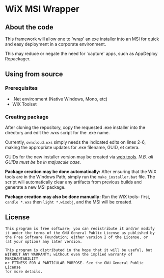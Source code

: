 WiX MSI Wrapper
===============

About the code
--------------
This framework will allow one to 'wrap' an exe installer into an MSI for 
quick and easy deployment in a corporate environment.

This may reduce or negate the need for 'capture' apps, such as AppDeploy Repackager.

Using from source
---------------
### Prerequisites
- .Net environment (Native Windows, Mono, etc)
- WiX Toolset

### Creating package
After cloning the repository, copy the requested .exe installer into the 
directory and edit the .wxs script for the .exe name.

Currently, `owncloud.wxs` simply needs the indicated edits on lines 2-6,
making the appropriate updates for .exe filename, GUID, et cetera.

GUIDs for the new installer version may be created via [web tools](http://www.guidgen.com/).
*N.B. all GUIDs must be be in majuscule case.*

**Package creation may be done automatically:**
After ensuring that the WiX tools are in the Windows Path, simply run the `make_installer.bat` file.
The script will automatically clear any artifacts from previous builds and generate a new MSI package.

**Package creation may also be done manually:**
Run the WiX tools- first, `candle *.wxs` then `light *.wixobj`, and the MSI will
be created.


License
----------------
	This program is free software; you can redistribute it and/or modify
	it under the terms of the GNU General Public License as published by
	the Free Software Foundation; either version 2 of the License, or
	(at your option) any later version.
	
	This program is distributed in the hope that it will be useful, but
	WITHOUT ANY WARRANTY; without even the implied warranty of MERCHANTABILITY
	or FITNESS FOR A PARTICULAR PURPOSE. See the GNU General Public License
	for more details.
